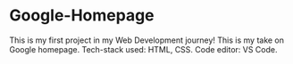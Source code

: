 # Google-Homepage
This is my first project in my Web Development journey!
This is my take on Google homepage. 
Tech-stack used: HTML, CSS.
Code editor: VS Code.
